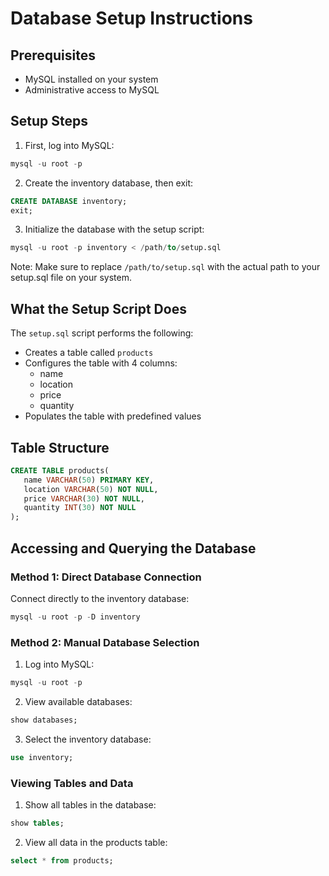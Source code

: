 # Database Setup Instructions


## Prerequisites
- MySQL installed on your system
- Administrative access to MySQL

## Setup Steps

1. First, log into MySQL:
```sql
mysql -u root -p
```

2. Create the inventory database, then exit:
```sql
CREATE DATABASE inventory;
exit;
```

3. Initialize the database with the setup script:
```sql
mysql -u root -p inventory < /path/to/setup.sql
```
Note: Make sure to replace `/path/to/setup.sql` with the actual path to your setup.sql file on your system.

## What the Setup Script Does

The `setup.sql` script performs the following:
- Creates a table called `products`
- Configures the table with 4 columns:
  - name
  - location
  - price
  - quantity
- Populates the table with predefined values

## Table Structure

```sql
CREATE TABLE products(
   name VARCHAR(50) PRIMARY KEY,
   location VARCHAR(50) NOT NULL,
   price VARCHAR(30) NOT NULL,
   quantity INT(30) NOT NULL
);
```

## Accessing and Querying the Database

### Method 1: Direct Database Connection
Connect directly to the inventory database:
```sql
mysql -u root -p -D inventory
```

### Method 2: Manual Database Selection
1. Log into MySQL:
```sql
mysql -u root -p
```

2. View available databases:
```sql
show databases;
```

3. Select the inventory database:
```sql
use inventory;
```

### Viewing Tables and Data

1. Show all tables in the database:
```sql
show tables;
```

2. View all data in the products table:
```sql
select * from products;
```